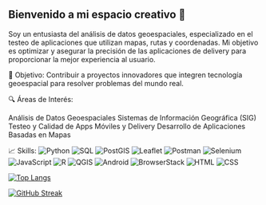 ## Bienvenido a mi espacio creativo 👋

Soy un entusiasta del análisis de datos geoespaciales, especializado en el testeo de aplicaciones que utilizan mapas, rutas y coordenadas. Mi objetivo es optimizar y asegurar la precisión de las aplicaciones de delivery para proporcionar la mejor experiencia al usuario.

🌟 Objetivo:
Contribuir a proyectos innovadores que integren tecnología geoespacial para resolver problemas del mundo real.

🔍 Áreas de Interés:

Análisis de Datos Geoespaciales
Sistemas de Información Geográfica (SIG)
Testeo y Calidad de Apps Móviles y Delivery
Desarrollo de Aplicaciones Basadas en Mapas

📈 Skills:
![Python](https://img.shields.io/badge/Python-3776AB?style=for-the-badge&logo=python&logoColor=white)
![SQL](https://img.shields.io/badge/SQL-4479A1?style=for-the-badge&logo=sql&logoColor=white)
![PostGIS](https://img.shields.io/badge/PostGIS-404D59?style=for-the-badge&logo=postgresql&logoColor=white)
![Leaflet](https://img.shields.io/badge/Leaflet-199900?style=for-the-badge&logo=leaflet&logoColor=white)
![Postman](https://img.shields.io/badge/Postman-FF6C37?style=for-the-badge&logo=postman&logoColor=white)
![Selenium](https://img.shields.io/badge/Selenium-43B02A?style=for-the-badge&logo=selenium&logoColor=white)
![JavaScript](https://img.shields.io/badge/JavaScript-F7DF1E?style=for-the-badge&logo=javascript&logoColor=black)
![R](https://img.shields.io/badge/R-276DC3?style=for-the-badge&logo=r&logoColor=white)
![QGIS](https://img.shields.io/badge/QGIS-3EAAAF?style=for-the-badge&logo=qgis&logoColor=white)
![Android](https://img.shields.io/badge/Android-3DDC84?style=for-the-badge&logo=android&logoColor=white)
![BrowserStack](https://img.shields.io/badge/BrowserStack-FB7D1C?style=for-the-badge&logo=browserstack&logoColor=white)
![HTML](https://img.shields.io/badge/HTML-E34F26?style=for-the-badge&logo=html5&logoColor=white)
![CSS](https://img.shields.io/badge/CSS-1572B6?style=for-the-badge&logo=css3&logoColor=white)

[![Top Langs](https://github-readme-stats.vercel.app/api/top-langs/?username=noelianav91&layout=compact&theme=vision-friendly-dark)](https://github.com/jhonatanavrom/github-readme-stats)

[![GitHub Streak](http://github-readme-streak-stats.herokuapp.com?user=jhonatanavrom&theme=dark&background=000000)](https://git.io/streak-stats)


